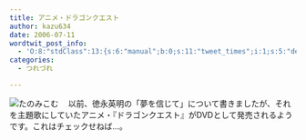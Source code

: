 ```yaml
---
title: アニメ・ドラゴンクエスト
author: kazu634
date: 2006-07-11
wordtwit_post_info:
  - 'O:8:"stdClass":13:{s:6:"manual";b:0;s:11:"tweet_times";i:1;s:5:"delay";i:0;s:7:"enabled";i:1;s:10:"separation";s:2:"60";s:7:"version";s:3:"3.7";s:14:"tweet_template";b:0;s:6:"status";i:2;s:6:"result";a:0:{}s:13:"tweet_counter";i:2;s:13:"tweet_log_ids";a:1:{i:0;i:2439;}s:9:"hash_tags";a:0:{}s:8:"accounts";a:1:{i:0;s:7:"kazu634";}}'
categories:
  - つれづれ

---
```

<div class="section">
<p>
<a href="http://www.tanomi.com/shop/dvd/items03513.html" onclick="__gaTracker('send', 'event', 'outbound-article', 'http://www.tanomi.com/shop/dvd/items03513.html', '');" target="_blank"><img alt="たのみこむ" align="left" src="http://img.simpleapi.net/small/http://www.tanomi.com/shop/dvd/items03513.html" border="0" /></a>
</p></p> 
  
<p>
    　以前、徳永英明の「夢を信じて」について書きましたが、それを主題歌にしていたアニメ・『ドラゴンクエスト』がDVDとして発売されるようです。これはチェックせねば…。
</p>
</div>
